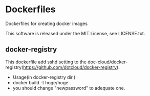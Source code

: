 Dockerfiles
===========

Dockerfiles for creating docker images

This software is released under the MIT License, see LICENSE.txt.

## docker-registry

This dockerfile add sshd setting to the doc-cloud/docker-registry(https://github.com/dotcloud/docker-registry).
* Usage(in docker-registry dir.)
 * docker build -t hoge/hoge .
 * you should change "newpassword" to adequate one.
